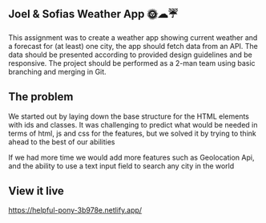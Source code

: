 ## Joel & Sofias Weather App 🌞☁☔

This assignment was to create a weather app showing current weather and a forecast for (at least) one city, the app should fetch data from an API. The data should be presented according to provided design guidelines and be responsive.
The project should be performed as a 2-man team using basic branching and merging in Git.

## The problem

We started out by laying down the base structure for the HTML elements with ids and classes. It was challenging to predict what would be needed in terms of html, js and css for the features, but we solved it by trying to think ahead to the best of our abilities

If we had more time we would add more features such as Geolocation Api, and the ability to use a text input field to search any city in the world

## View it live

https://helpful-pony-3b978e.netlify.app/
